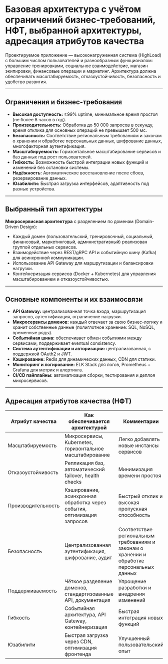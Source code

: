 # Базовая архитектура с учётом ограничений бизнес-требований, НФТ, выбранной архитектуры, адресация атрибутов качества

Проектируемое приложение — высоконагруженная система (HighLoad) с большим числом пользователей и разнообразным функционалом: управление тренировками, социальное взаимодействие, магазин экипировки, финансовые операции и маркетинг. Архитектура должна обеспечивать масштабируемость, отказоустойчивость, безопасность и удобство развития.

---

## Ограничения и бизнес-требования  
- **Высокая доступность:** ≥99% uptime, минимальное время простоя (не более 8 часов в год).  
- **Производительность:** Обработка до 50 000 запросов в секунду, время отклика для основных операций не превышает 500 мс.  
- **Безопасность:** Соответствие региональным требованиям и законам о хранении и обработке персональных данных, шифрование данных, многофакторная аутентификация.  
- **Масштабируемость:** Горизонтальное масштабирование сервисов и баз данных под рост пользователей.  
- **Гибкость:** Возможность быстрой интеграции новых функций и изменений без остановки системы.  
- **Надёжность:** Автоматическое восстановление после сбоев, резервирование данных.  
- **Юзабилити:** Быстрая загрузка интерфейсов, адаптивность под разные устройства.

---

## Выбранный тип архитектуры  
**Микросервисная архитектура** с разделением по доменам (Domain-Driven Design):  
- Каждый домен (пользовательский, тренировочный, социальный, финансовый, маркетинговый, административный) реализован группой отдельных сервисов.  
- Взаимодействие через REST/gRPC API и событийную шину (Kafka) для асинхронной коммуникации.  
- Использование API Gateway для маршрутизации и балансировки нагрузки.  
- Контейнеризация сервисов (Docker + Kubernetes) для управления масштабированием и отказоустойчивостью.

---

## Основные компоненты и их взаимосвязи  
- **API Gateway:** централизованная точка входа, маршрутизация запросов, аутентификация, ограничение нагрузки.  
- **Микросервисы доменов:** каждый отвечает за свою бизнес-логику и хранит собственные данные (полиглотное хранение: SQL, NoSQL, временные ряды).  
- **Событийная шина:** обеспечивает обмен событиями между сервисами, поддерживает eventual consistency.  
- **Система аутентификации и авторизации:** централизованная, с поддержкой OAuth2 и JWT.  
- **Кэширование:** Redis для динамических данных, CDN для статики.  
- **Мониторинг и логирование:** ELK Stack для логов, Prometheus + Grafana для метрик и алертинга.  
- **CI/CD пайплайны:** автоматизация сборки, тестирования и деплоя микросервисов.

---

## Адресация атрибутов качества (НФТ)

| Атрибут качества     | Как обеспечивается архитектурой                                | Комментарии                                   |
|---------------------|---------------------------------------------------------------|-----------------------------------------------|
| Масштабируемость    | Микросервисы, Kubernetes, горизонтальное масштабирование       | Легко добавлять новые инстансы сервисов       |
| Отказоустойчивость  | Репликация баз, автоматический failover, health checks         | Минимизация времени простоя                     |
| Производительность  | Кэширование, асинхронная обработка через события, оптимизация запросов | Быстрый отклик и высокая пропускная способность |
| Безопасность        | Централизованная аутентификация, шифрование, аудит            | Соответствие региональным требованиям и законам о хранении и обработке персональных данных          |
| Поддерживаемость    | Чёткое разделение доменов, стандартизованные API, документация | Упрощение разработки и внедрения изменений     |
| Гибкость            | Событийная архитектура, API Gateway, контейнеризация           | Быстрая интеграция новых функций                |
| Юзабилити           | Быстрая загрузка через CDN, оптимизация фронтенда              | Улучшенный пользовательский опыт                |
